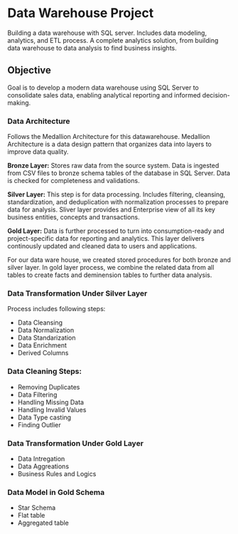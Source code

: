 # Data Warehouse Project

Building a data warehouse with SQL server. Includes data modeling, analytics, and ETL process. A complete analytics solution, from building data warehouse to data analysis to find business insights.

## Objective
Goal is to develop a modern data warehouse using SQL Server to consolidate sales data, enabling analytical reporting and informed decision-making.

### Data Architecture
Follows the Medallion Architecture for this datawarehouse. Medallion Architecture is a data design pattern that organizes data into layers to improve data quality.

**Bronze Layer:** Stores raw data from the source system. Data is ingested from CSV files to bronze schema tables of the database in SQL Server. Data is checked for completeness and validations.

**Silver Layer:** This step is for data processing. Includes filtering, cleansing, standardization, and deduplication with normalization processes to prepare data for analysis. Sliver layer provides and Enterprise view of all its key business entities, concepts and transactions. 

**Gold Layer:** Data is further processed to turn into consumption-ready and project-specific data for reporting and analytics. This layer delivers continously updated and cleaned data to users and applications.

For our data ware house, we created stored procedures for both bronze and silver layer.
In gold layer process, we combine the related data from all tables to create facts and deminension tables to further data analysis. 

### Data Transformation Under Silver Layer
Process includes following steps:
-   Data Cleansing
-   Data Normalization
-   Data Standarization
-	Data Enrichment
-	Derived Columns 

### Data Cleaning Steps:
-	Removing Duplicates
-	Data Filtering 
-	Handling Missing Data
-	Handling Invalid Values 
-	Data Type casting 
-	Finding Outlier 

### Data Transformation Under Gold Layer
-	Data Intregation
-	Data Aggreations 
-	Business Rules and Logics 

### Data Model in Gold Schema
-   Star Schema
-   Flat table
-   Aggregated table

